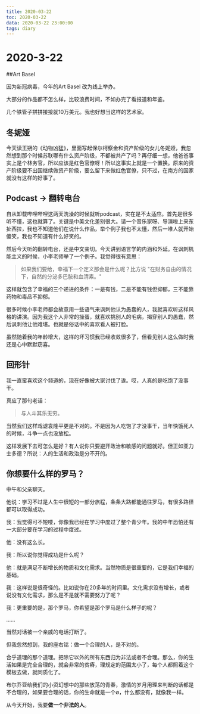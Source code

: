 ```yaml
---
title: 2020-03-22
toc: 2020-03-22
data: 2020-03-22 23:00:00
tags: diary
---
```



# 2020-3-22

##Art Basel

因为新冠病毒，今年的Art Basel 改为线上举办。

大部分的作品都不怎么样，比较浪费时间，不如办完了看报道和年鉴。

几个铁管子拼拼接接就10万美元。我也好想当这样的艺术家。

## 冬妮娅

今天读王朔的《动物凶猛》，里面写起保尔柯察金和资产阶级的女儿冬妮娅，我忽然想到那个时候苏联哪有什么资产阶级，不都被共产了吗？再仔细一想，他爸爸事实上是个林务官，所以应该是红色官僚呀！所以这事实上就是一个置换。原来的资产阶级要不出国继续做资产阶级，要么留下来做红色官僚，只不过，在南方的国家就没有这样的好事了。

## Podcast -> 翻转电台

自从卸载哔哩哔哩这两天洗澡的时候就听podcast，实在是不太适应。首先是很多听不懂，这也就算了。关键是中美文化差别很大。请一个音乐家呀、导演啦上来东扯西拉，我也不知道他们在说什么作品，举个例子我也不太懂，然后一堆人就开始傻笑，我也不知道有什么好笑的。

然后今天听的翻转电台，还是中文亲切。今天讲到语言学的内涵和外延。在讽刺机能主义的时候，小李老师举了一个例子。我觉得很有意思：

> 如果我们要给，幸福下一个定义那会是什么呢？比方说 "在财务自由的情况下，自然的分泌多巴胺和血清素。"

这样就包含了幸福的三个递进的条件：一是有钱，二是不能有钱但抑郁，三不能靠药物和毒品不抑郁。

很多时候小李老师都会故意用一些语气来讽刺他认为愚蠢的人，我就喜欢听这样风格的讲演。因为我这个人非常的操蛋，就喜欢挑别人的毛病，揭穿别人的愚蠢，然后讽刺他让他难堪。也就是俗话中的喜欢看人被打脸。

虽然随着我的年龄增大，这样的坏习惯我已经收敛很多了，但看见别人这么做时我还是心中默默窃喜。

## 回形针



我一直蛮喜欢这个频道的，现在好像被大家讨伐了诶。哎，人真的是吃饱了没事干。

真应了那句老话：

> 与人斗其乐无穷。

当然我们这样戏谑袁隆平更是不对的。不是因为人吃饱了才没事干，当年快饿死人的时候，斗争一点也没放松。

这样发展下去可怎么是好？有人说你只要避开政治和敏感的问题就好。但正如亚力士多德？所说：人的生活和政治是分不开的。



## 你想要什么样的罗马？

中午和父亲聊天。

他说：学习不过是人生中很短的一部分旅程，条条大路都能通往罗马，有很多路径都可以取得成功。

我：我觉得可不短喽，你像我已经在学习中度过了整个青少年。我的中年恐怕还有一大部分要在学习的过程中度过。

他：没有这么长。

我：所以说你觉得成功是什么呢？

他：就是满足不断增长的物质和文化需求。当然物质是很重要的，它是我们幸福的基础。

我：这样说是很奇怪的。比如说你在20多年的时间里。文化需求没有增长，或者说没有文化需求，那么是不是就不需要努力了呢？

我：更重要的是，那个罗马，你希望是那个罗马是什么样子的呢？

……

当然对话被一个亲戚的电话打断了。

但我忽然想到，我的座右铭：做一个合理的人，是不对的。

合乎道理的那个道理。把除它以外的所有东西归为非法或者不合理。那么，你的生活如果是完全合理的，就会非常的贫瘠，理规定的范围太小了，每个人都照着这个模板去做，就同质化了。

布尔乔亚给我们的小资幻想中的那些放荡的青春，激情的岁月用理来判断的话都是不合理的，如果要合理的话，你的生命就是一个∅，什么都没有，就像我一样。

从今天开始，我要**做一个非法的人**。
